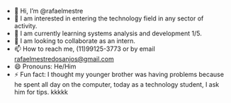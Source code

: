 - 👋 Hi, I’m @rafaelmestre
- 👀 I am interested in entering the technology field in any sector of activity.
- 🌱 I am currently learning systems analysis and development 1/5.
- 💞️ I am looking to collaborate as an intern.
- 📫 How to reach me, (11)99125-3773 or by email rafaelmestredosanjos@gmail.com
- 😄 Pronouns: He/Him
- ⚡ Fun fact: I thought my younger brother was having problems because he spent all day on the computer, today as a technology student, I ask him for tips. kkkkk

<!---
rafaelmestre/rafaelmestre is a ✨ special ✨ repository because its `README.md` (this file) appears on your GitHub profile.
You can click the Preview link to take a look at your changes.
--->
